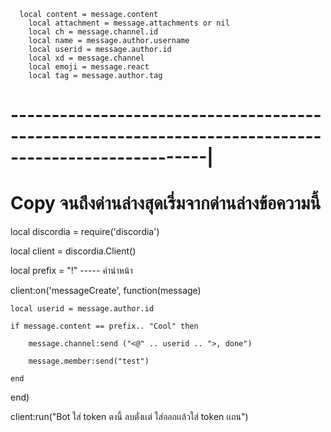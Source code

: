       local content = message.content
        local attachment = message.attachments or nil
        local ch = message.channel.id
        local name = message.author.username
        local userid = message.author.id
        local xd = message.channel
        local emoji = message.react
        local tag = message.author.tag
----------------------------------------------------------------------------------------------------|
========================================
Copy จนถึงด่านล่างสุดเรี่มจากด่านล่างข้อความนี้
========================================

local discordia = require('discordia')

local client = discordia.Client()

local prefix = "!" ----- คำนำหน้า

client:on('messageCreate', function(message)

    local userid = message.author.id
    
    if message.content == prefix.. "Cool" then
    
        message.channel:send ("<@" .. userid .. ">, done")
        
        message.member:send("test")
        
    end
    
end)

client:run("Bot ใส่ token ตงนี้ ลบตั่งเเต่ ใส่ออกเเล้วใส่ token เเถน")
